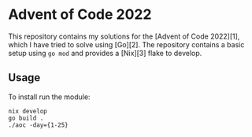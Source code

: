 # Advent of Code 2022

This repository contains my solutions for the [Advent of Code 2022][1], which I have tried to solve using [Go][2]. The repository contains a basic setup using `go mod` and provides a [Nix][3] flake to develop.

## Usage

To install run the module:

```shell
nix develop
go build .
./aoc -day={1-25}
```